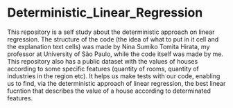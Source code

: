 # Deterministic_Linear_Regression
This repository is a self study about the deterministic approach on linear regression. The structure of the code (the idea of what to put in it cell and the explanation text cells) was made by Nina Sumiko Tomita Hirata, my professor at University of São Paulo, while the code itself was made by me.  
This repository also has a public dataset with the values of houses according to some specific features (quantity of rooms, quantity of industries in the region etc). It helps us make tests with our code, enabling us to find, via the deterministic approach of linear regression, the best linear fucntion that describes the value of a house according to determinated features. 
